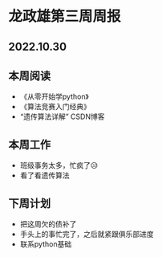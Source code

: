  # 龙政雄第三周周报
 ## 2022.10.30
 ## 本周阅读
 - 《从零开始学python》
 - 《算法竞赛入门经典》
 - “遗传算法详解” CSDN博客
 ## 本周工作
 - 班级事务太多，忙疯了😥
 - 看了看遗传算法
 ## 下周计划
 - 把这周欠的债补了
 - 手头上的事忙完了，之后就紧跟俱乐部进度
 - 联系python基础
